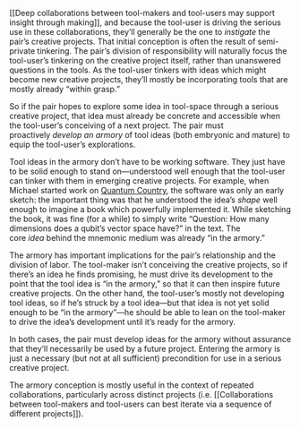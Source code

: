 [[Deep collaborations between tool-makers and tool-users may support insight through making]], and because the tool-user is driving the serious use in these collaborations, they’ll generally be the one to _instigate_ the pair’s creative projects. That initial conception is often the result of semi-private tinkering. The pair’s division of responsibility will naturally focus the tool-user’s tinkering on the creative project itself, rather than unanswered questions in the tools. As the tool-user tinkers with ideas which might become new creative projects, they’ll mostly be incorporating tools that are mostly already “within grasp.”

So if the pair hopes to explore some idea in tool-space through a serious creative project, that idea must already be concrete and accessible when the tool-user’s conceiving of a next project. The pair must proactively _develop an armory_ of tool ideas (both embryonic and mature) to equip the tool-user’s explorations.

Tool ideas in the armory don’t have to be working software. They just have to be solid enough to stand on—understood well enough that the tool-user can tinker with them in emerging creative projects. For example, when Michael started work on [Quantum Country](https://notes.andymatuschak.org/zNVVrcxnkjk7pCabiBvaic1), the software was only an early sketch: the important thing was that he understood the idea’s _shape_ well enough to imagine a book which powerfully implemented it. While sketching the book, it was fine (for a while) to simply write “Question: How many dimensions does a qubit’s vector space have?” in the text. The core _idea_ behind the mnemonic medium was already “in the armory.”

The armory has important implications for the pair’s relationship and the division of labor. The tool-maker isn’t conceiving the creative projects, so if there’s an idea he finds promising, he must drive its development to the point that the tool idea is “in the armory,” so that it can then inspire future creative projects. On the other hand, the tool-user’s mostly not developing tool ideas, so if he’s struck by a tool idea—but that idea is not yet solid enough to be “in the armory”—he should be able to lean on the tool-maker to drive the idea’s development until it’s ready for the armory.

In both cases, the pair must develop ideas for the armory without assurance that they’ll necessarily be used by a future project. Entering the armory is just a necessary (but not at all sufficient) precondition for use in a serious creative project.

The armory conception is mostly useful in the context of repeated collaborations, particularly across distinct projects (i.e. [[Collaborations between tool-makers and tool-users can best iterate via a sequence of different projects]]).